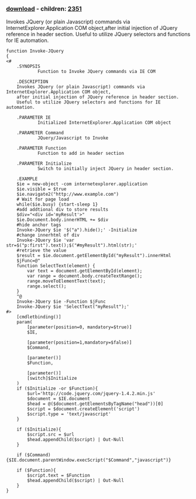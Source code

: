 ﻿---
pid:            2350
poster:         Dirk Bremen
title:          
date:           2010-11-07 20:12:52
format:         posh
parent:         0
parent:         0
children:       2351
---

# 

### [download](2350.ps1) - children: [2351](2351.md)

Invokes JQuery (or plain Javascript) commands via InternetExplorer.Application COM object,after initial injection of JQuery reference in header section. 
Useful to utilize JQuery selectors and functions for IE automation.

```posh
function Invoke-JQuery
{
<#
    .SYNOPSIS
        	Function to Invoke JQuery commands via IE COM
        
    .DESCRIPTION
	Invokes JQuery (or plain Javascript) commands via InternetExplorer.Application COM object,
	after initial injection of JQuery reference in header section. 
	Useful to utilize JQuery selectors and functions for IE automation.
    
    .PARAMETER IE
        	Initialized InternetExplorer.Application COM object
    
    .PARAMETER Command
        	JQuery/Javascript to Invoke
		
    .PARAMETER Function
        	Function to add in header section
        
    .PARAMETER Initialize
        	Switch to initially inject JQuery in header section.
        
    .EXAMPLE  
	$ie = new-object -com internetexplorer.application
	$ie.visible = $true
	$ie.navigate2("http://www.example.com")
	# Wait for page load
	while($ie.busy) {start-sleep 1}
	#add addtional div to store results
	$div="<div id='myResult'>"
	$ie.Document.body.innerHTML += $div
	#hide anchor tags
	Invoke-JQuery $ie '$("a").hide();' -Initialize
	#change innerhtml of div
	Invoke-JQuery $ie 'var str=$("p:first").text();$("#myResult").html(str);'
	#retrieve the value
	$result = $ie.document.getElementById("myResult").innerHtml
	$jFunc=@"
	function SelectText(element) { 
		var text = document.getElementById(element); 
		var range = document.body.createTextRange(); 
		range.moveToElementText(text); 
		range.select(); 
	}
	"@
	Invoke-JQuery $ie -Function $jFunc
	Invoke-JQuery $ie 'SelectText("myResult");'  
#>
    [cmdletbinding()]
    param(
        [parameter(position=0, mandatory=$true)]
        $IE,
		
        [parameter(position=1,mandatory=$false)]
        $Command,
		
        [parameter()]
        $Function,
        
        [parameter()]
        [switch]$Initialize
    )
	if ($Initialize -or $Function){
		$url='http://code.jquery.com/jquery-1.4.2.min.js'
		$document = $IE.document 
		$head = @($document.getElementsByTagName("head"))[0] 
		$script = $document.createElement('script') 
		$script.type = 'text/javascript'
	}
    
	if ($Initialize){
		$script.src = $url 
		$head.appendChild($script) | Out-Null
	}

	if ($Command){$IE.document.parentWindow.execScript("$Command","javascript")}

	if ($Function){
		$script.text = $Function
		$head.appendChild($script) | Out-Null
	}
}



```
